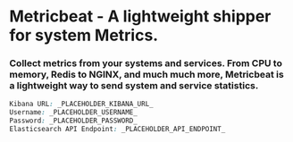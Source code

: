 # Metricbeat - A lightweight shipper for system Metrics.

### Collect metrics from your systems and services. From CPU to memory, Redis to NGINX, and much much more, Metricbeat is a lightweight way to send system and service statistics.



```css
Kibana URL: _PLACEHOLDER_KIBANA_URL_
Username: _PLACEHOLDER_USERNAME_
Password: _PLACEHOLDER_PASSWORD_
Elasticsearch API Endpoint: _PLACEHOLDER_API_ENDPOINT_
```

